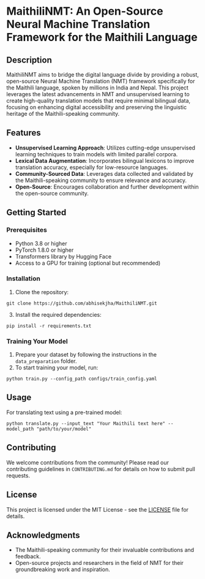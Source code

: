 # MaithiliNMT: An Open-Source Neural Machine Translation Framework for the Maithili Language

## Description
MaithiliNMT aims to bridge the digital language divide by providing a robust, open-source Neural Machine Translation (NMT) framework specifically for the Maithili language, spoken by millions in India and Nepal. This project leverages the latest advancements in NMT and unsupervised learning to create high-quality translation models that require minimal bilingual data, focusing on enhancing digital accessibility and preserving the linguistic heritage of the Maithili-speaking community.

## Features
- **Unsupervised Learning Approach**: Utilizes cutting-edge unsupervised learning techniques to train models with limited parallel corpora.
- **Lexical Data Augmentation**: Incorporates bilingual lexicons to improve translation accuracy, especially for low-resource languages.
- **Community-Sourced Data**: Leverages data collected and validated by the Maithili-speaking community to ensure relevance and accuracy.
- **Open-Source**: Encourages collaboration and further development within the open-source community.

## Getting Started

### Prerequisites
- Python 3.8 or higher
- PyTorch 1.8.0 or higher
- Transformers library by Hugging Face
- Access to a GPU for training (optional but recommended)

### Installation
1. Clone the repository:
   
```
git clone https://github.com/abhisekjha/MaithiliNMT.git
```

3. Install the required dependencies:
```
pip install -r requirements.txt
```

### Training Your Model
1. Prepare your dataset by following the instructions in the `data_preparation` folder.
2. To start training your model, run:
```
python train.py --config_path configs/train_config.yaml
```
## Usage
For translating text using a pre-trained model:
```
python translate.py --input_text "Your Maithili text here" --model_path "path/to/your/model"
```

## Contributing
We welcome contributions from the community! Please read our contributing guidelines in `CONTRIBUTING.md` for details on how to submit pull requests.

## License
This project is licensed under the MIT License - see the [LICENSE](LICENSE.md) file for details.

## Acknowledgments
- The Maithili-speaking community for their invaluable contributions and feedback.
- Open-source projects and researchers in the field of NMT for their groundbreaking work and inspiration.

